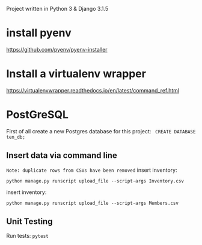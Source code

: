 Project written in Python 3 & Django 3.1.5 

# install pyenv
https://github.com/pyenv/pyenv-installer

# Install a virtualenv wrapper
https://virtualenvwrapper.readthedocs.io/en/latest/command_ref.html

# PostGreSQL
First of all create a new Postgres database for this project: 
` CREATE DATABASE ten_db;`

## Insert data via command line 

`Note: duplicate rows from CSVs have been removed`
insert inventory:
```
python manage.py runscript upload_file --script-args Inventory.csv
```

insert inventory:
```
python manage.py runscript upload_file --script-args Members.csv
```

## Unit Testing
Run tests: `pytest`